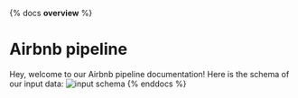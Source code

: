 {% docs __overview__ %}

# Airbnb pipeline

Hey, welcome to our Airbnb pipeline documentation!
Here is the schema of our input data:
![input schema](https://dbtlearn.s3.us-east-2.amazonaws.com/input_schema.png)
{% enddocs %}
